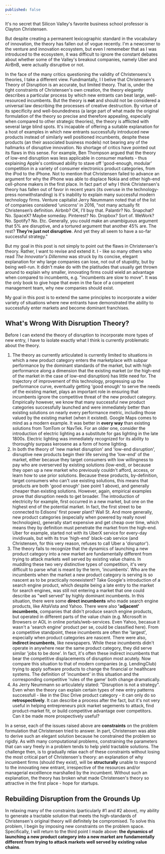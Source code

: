 ```yaml
---
published: false
---
```

It's no secret that Silicon Valley's favorite business school professor is Clayton Christensen. 



But despite creating a permanent lexicographic standard in the vocabulary of innovation, the theory has fallen out of vogue recently. I'm a newcomer to the venture and innovation ecosystem, but even I rememeber that as I was introduced to the ecosystem, it was difficult to ignore the constant debates about whether some of the Valley's breakout companies, namely Uber and AirBnB, were actually disruptive or not.

In the face of the many critics questioning the validity of Christensens's theories, I take a different view. Fundmantally, I I belive that Christensen's Theory of Disruption is an accurate, but limited theory. That is, under the tight constraints of Christensen's own creation, the theory elegantly describes a particular process by which new entrants can beat large, well-resourced incumbents. But the theory is **not** and should not be considered a universal law describing the processes of creative destruction. By virtue of its specificity and well-boundedness (a large part of what made the original formulation of the theory so precise and therefore appealing, especially when compared to other strategic theories), the theory is afflicted with several large blind spots. It's incapable of offering a suitable explanation for a host of examples in which new entrants successfully introduced new products instead of similarly well positioned incumbents, despite these products (an their associated business models) not bearing any of the hallmarks of disruptive innovation. No shortage of critics have pointed out its flaws in this sense. For example, Ben Thompson argued that the theory of low-end disruption was less applicable in consumer markets - thus explaining Apple's continued ability to stave off 'good-enough, modular' competition in a variety of consumer electronics product categories, from the iPod to the iPhone. Not to mention that Christensen failed to advance an argument for why the iPhone was able to displace Nokia and other high-end cell-phone makers in the first place. In fact part of why I think Christensen's theory has fallen out of favor in recent years (its overuse in the technology-press nonwithstanding) is it's inability to explain many successful modern technology firms. Venture capitalist Jerry Neummann  noted that of the list of companies considered 'unicorns' in 2016, "not many actually fit Christensen’s definition. Airbnb? OK, I’ll buy that. Palantir? No. Snapchat? No. SpaceX? Maybe someday. Pinterest? No. Dropbox? Sort of. WeWork? No. Spotify? No. Etc. Generally, you could make an unambiguous argument that 5% are disruptive, and a tortured argument that another 45% are. The rest? **They’re just not disruptive**. And yet they all seem to have a so-far successful strategy." 

But my goal in this post is not simply to point out the flaws in Christensen's theory. Rather, I want to revise and extend it. I - like so many others who read _The Innovator's Dillemma_ was struck by its concise, elegant explanation for why large companies can lose, not out of stupidity, but by being well-run. It didn't make do with the platitudes that usually get thrown around to explain why smaller, innovating firms could wield an advantage when compared to incumbents, e.g. "incumbents are slow to move". It was the only book to give hope that even in the face of a competent management team, why new companies should exist. 

My goal in this post is to extend the same principles to incorporate a wider variety of situations where new entrants have demonstrated the ability to successfuly enter markets and become dominant franchises. 

## What's Wrong With Disruption Theory?

Before I can extend the theory of disruption to incorporate more types of new entry, I have to isolate exactly what I think is currently problematic about the theory.

1. The theory as currently articulated is currently limited to situations in which a new product category enters the marketplace with subpar performance by the dominant standards of the market, but with high performance along a dimension that the existing market (or the high-end of the market in the case of low-end disruption) has little need for. The trajectory of improvement of this technology, progressing up the performance curve, eventually getting 'good enough' to serve the needs of the existing market, plays an important role in ensuring that incumbents ignore the competitive threat of the new product category. Empirically however, we know that many successful new product categories successfully launched and were immediately better than existing solutions on nearly every performance metric, including those valued by the existing market (when it existed). Google Maps comes to mind as a modern example. It was better in **every way** than existing solutions from TomTom or NavTek. For an older one, consider the introduction of electric lighting as a substitute for gas lighting in the late 1800s. Electric lighting was immediately recognized for its ability to thoroughly surpass kerosene as a form of home lighting. 
2. In both the theory of 'new market disruption' and 'low-end disruption', disruptive new products begin their life serving the 'low-end' of the market, either becasue they target consumers with low willingness to pay who are overserved by existing solutions (low-end), or because they open up a new market who previously couldn't afford, access, or learn how to use prior solutions. Because these products, by-definition, target consumers who can't use existing solutions, this means that products are both 'good enough' (see point 1 above), and generally cheaper than existing solutions. However, again, empirical examples prove that disruption needs to get broader. The introduction of electricity for example, first occurred in a new market, but one on the highest end of the potential market. In fact, the first street to be connected to Edisons' first power plant? Wall St. And more generally, new product categories (especially when powered by really novel technologies), generally start expensive and get cheap over time, which means they by definition must penetrate the market from the high-end. Uber for example, started not with its UberX service for every-day invidivuals, but with its true 'high-end' black-cab service (and Christensen, for this very reason, refuses to call Uber a 'disruptor'). 
3. The theory fails to recognize that the dynamics of launching a new product category into a new market are fundamentally different from trying to attack markets well served by existing value chains. In muddling these two very distinctive types of competition, it's very difficult to parse what is meant by the term, 'incumbents'. Who are the incumbents when the market a new product category is serving is so nascent as to be practically nonexistent? Take Google's introduction of a search engine product, which despite being a late entry to the market for search engines, was still not entering a market that one could describe as "well served" by highly dominant incumbents. In this situation, there were some **direct incumbents** who made search engine products, like AltaVista and Yahoo. There were also **'adjacent' incumbents**, companies that didn't produce search engine products, but operated in different parts of the value chain (e.g. Microsoft in Browsers or AOL in online portals/web-services. Even Yahoo, becasue it wasn't a 'search engine' product per se, could be classified here). From a competitive standpoint, these incumbents are often the 'largest', especially when product categories are nascent. There were also, **indirect incumbents**, like newspapers. While these incumbents didn't operate in anywhere near the same product category, they did serve similar 'jobs to be done'. In fact, it's often these indirect incumbents that bear the competitive displacements of disruption most acutely. Now compare this situation to that of modern companies (e.g. LendingClub) trying to apply software products to change the financial or healthcare systems. The definition of 'incumbent' in this situation and the corresponding competitive 'rules of the game' both change dramatically. 
4. As Jerry Neummann so articulately stated: "Disruption is not a strategy". Even when the theory can explain certain types of new entry patterns successfull - like in the Disc Drive product category - it can only do so **retrospectively**. It can describe a process after the fact, but it's not very useful in helping entrepreneurs pick market segements to attack, find product-market fit, or build competitive advantage over competitors. Can it be made more prospectively useful? 

In a sense, each of the issues raised above are **constraints** on the problem formulation that Christensen tried to answer. In part, Christensen was able to derive such an elegant solution because he constrained the problem so rigidly. As with many computational problems, constraining the parameters that can vary freely in a problem tends to help yield tractable solutions. The challenge then, is to gradually relax each of these constraints without losing the most critical part of Christensen's theory: an explanation of why incumbent firms (should they exist), will be **structurally** unable to respond to the innovating new entrant, irrespective of the resources and/or managerial excelllence marshalled by the incumbent. Without such an explanation, the theory has broken what made Christensen's theory so attractive in the first place - hope for startups. 


## Rebuilding Disruption from the Grounds Up

In relaxing many of the constraints (particularly #1 and #2 above), my ability to generate a tractable solution that meets the high-standards of Christensen's original theory will definitely be compromised. To solve this problem, I begin by imposing new constraints on the problem space. Specifically, I will return to the third point I made above: **the dynamics of launching a new product category into a new market are fundamentally different from trying to attack markets well served by existing value chains**. 



###



